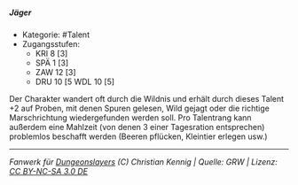 <!---
Dies ist ein Fanwerk für DUNGEONSLAYERS (C) von Christian Kennig

Quellen:      [Dungeonslayers Grundregelwerk](https://dungeonslayers.net/download/Dungeonslayers4.pdf)
              [Talentbeschreibungen](https://www.f-space.de/ds4/tools-talentcards.html)
License:      [CC-BY-NC-SA 4.0](https://creativecommons.org/licenses/by-nc-sa/4.0/deed.de)
Richtlinien:  [Fanwerkrichtlinien](https://www.dungeonslayers.net/fanwerk-richtlinien/)
Autor:        Zauberlehrling
-->

##### Jäger

- Kategorie: #Talent
- Zugangsstufen:
  - KRI 8 [3]
  - SPÄ 1 [3]
  - ZAW 12 [3]
  - DRU 10 [5 WDL 10 [5]

Der Charakter wandert oft durch die Wildnis und erhält durch dieses Talent +2 auf Proben, mit denen Spuren gelesen, Wild gejagt oder die richtige Marschrichtung wiedergefunden werden soll. Pro Talentrang kann außerdem eine Mahlzeit (von denen 3 einer Tagesration entsprechen) problemlos beschafft werden (Beeren pflücken, Kleintier erlegen usw.)

---

_Fanwerk für [Dungeonslayers](https://www.dungeonslayers.net/) (C) Christian Kennig | Quelle: GRW | Lizenz: [CC BY-NC-SA 3.0 DE](https://creativecommons.org/licenses/by-nc-sa/3.0/de/)_
